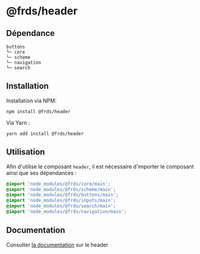 # @frds/header

## Dépendance
```shell
buttons
└─ core
└─ scheme
└─ navigation
└─ search
```

## Installation
Installation via NPM:
```
npm install @frds/header
```
Via Yarn :
```
yarn add install @frds/header
```

## Utilisation
Afin d'utilise le composant `header`, il est nécessaire d'importer le composant ainsi que ses dépendances :
```scss
@import 'node_modules/@frds/core/main';
@import 'node_modules/@frds/scheme/main';
@import 'node_modules/@frds/buttons/main';
@import 'node_modules/@frds/inputs/main';
@import 'node_modules/@frds/search/main';
@import 'node_modules/@frds/navigation/main';
```
## Documentation

Consulter [la documentation](#) sur le header
